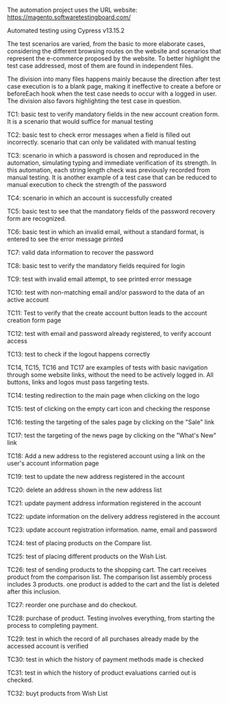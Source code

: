 The automation project uses the URL website:
https://magento.softwaretestingboard.com/

Automated testing using Cypress v13.15.2

The test scenarios are varied, from the basic to more elaborate cases, considering the different browsing routes on the website and scenarios that represent the e-commerce proposed by the website. To better highlight the test case addressed, most of them are found in independent files.

The division into many files happens mainly because the direction after test case execution is to a blank page, making it ineffective to create a before or beforeEach hook when the test case needs to occur with a logged in user. The division also favors highlighting the test case in question.

TC1: basic test to verify mandatory fields in the new account creation form.  It is a scenario that would suffice for manual testing

TC2: basic test to check error messages when a field is filled out incorrectly. scenario that can only be validated with manual testing

TC3: scenario in which a password is chosen and reproduced in the automation, simulating typing and immediate verification of its strength.  In this automation, each string length check was previously recorded from manual testing. It is another example of a test case that can be reduced to manual execution to check the strength of the password

TC4: scenario in which an account is successfully created

TC5: basic test to see that the mandatory fields of the password recovery form are recognized.  

TC6: basic test in which an invalid email, without a standard format, is entered to see the error message printed

TC7: valid data information to recover the password

TC8: basic test to verify the mandatory fields required for login

TC9: test with invalid email attempt, to see printed error message

TC10: test with non-matching email and/or password
to the data of an active account

TC11: Test to verify that the create account button leads to the account creation form page

TC12: test with email and password already registered, to verify account access

TC13: test to check if the logout happens correctly


TC14, TC15, TC16 and TC17 are examples of tests with basic navigation through some website links, without the need to be actively logged in. All buttons, links and logos must pass targeting tests.

TC14: testing redirection to the main page when clicking on the logo 

TC15: test of clicking on the empty cart icon and checking the response

TC16: testing the targeting of the sales page by clicking on the "Sale" link

TC17: test the targeting of the news page by clicking on the "What\'s New" link

TC18: Add a new address to the registered account using a link on the user's account information page

TC19: test to update the new address registered in the account

TC20: delete an address shown in the new address list

TC21: update payment address information registered in the account

TC22: update information on the delivery address registered in the account

TC23: update account registration information. name, email and password

TC24: test of placing products on the Compare list.

TC25: test of placing different products on the Wish List.

TC26: test of sending products to the shopping cart. The cart receives product from the comparison list. The comparison list assembly process includes 3 products. one product is added to the cart and the list is deleted after this inclusion.

TC27: reorder one purchase and do checkout. 

TC28: purchase of product. Testing involves everything, from starting the process to completing payment.

TC29: test in which the record of all purchases already made by the accessed account is verified

TC30: test in which the history of payment methods made is checked

TC31: test in which the history of product evaluations carried out is checked.

TC32: buyt products from Wish List
